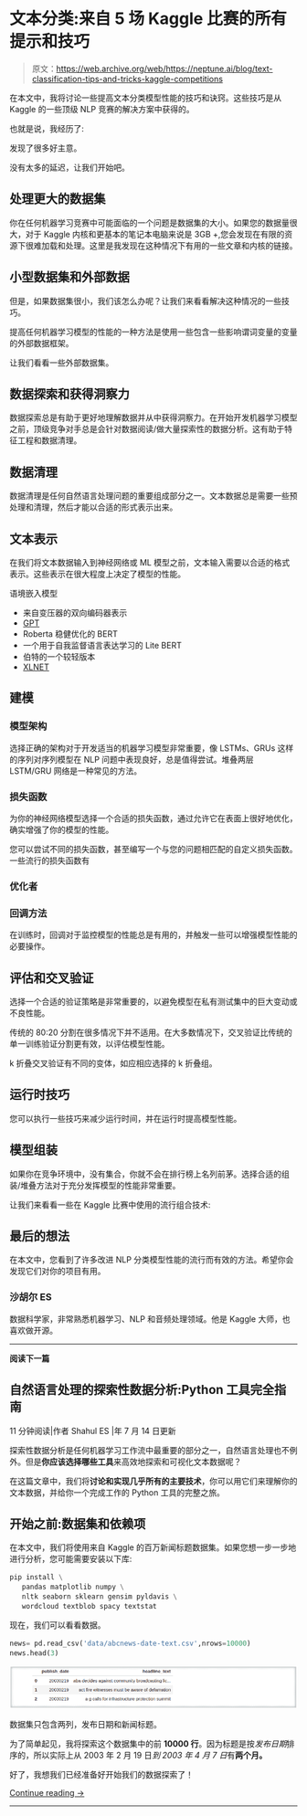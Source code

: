 # 文本分类:来自 5 场 Kaggle 比赛的所有提示和技巧

> 原文：<https://web.archive.org/web/https://neptune.ai/blog/text-classification-tips-and-tricks-kaggle-competitions>

在本文中，我将讨论一些提高文本分类模型性能的技巧和诀窍。这些技巧是从 Kaggle 的一些顶级 NLP 竞赛的解决方案中获得的。

也就是说，我经历了:

发现了很多好主意。

没有太多的延迟，让我们开始吧。

## 处理更大的数据集

你在任何机器学习竞赛中可能面临的一个问题是数据集的大小。如果您的数据量很大，对于 Kaggle 内核和更基本的笔记本电脑来说是 3GB +,您会发现在有限的资源下很难加载和处理。这里是我发现在这种情况下有用的一些文章和内核的链接。

## 小型数据集和外部数据

但是，如果数据集很小，我们该怎么办呢？让我们来看看解决这种情况的一些技巧。

提高任何机器学习模型的性能的一种方法是使用一些包含一些影响谓词变量的变量的外部数据框架。

让我们看看一些外部数据集。

## 数据探索和获得洞察力

数据探索总是有助于更好地理解数据并从中获得洞察力。在开始开发机器学习模型之前，顶级竞争对手总是会针对数据阅读/做大量探索性的数据分析。这有助于特征工程和数据清理。

## 数据清理

数据清理是任何自然语言处理问题的重要组成部分之一。文本数据总是需要一些预处理和清理，然后才能以合适的形式表示出来。

## 文本表示

在我们将文本数据输入到神经网络或 ML 模型之前，文本输入需要以合适的格式表示。这些表示在很大程度上决定了模型的性能。

语境嵌入模型

*   来自变压器的双向编码器表示
*   [GPT](https://web.archive.org/web/20221027163737/https://github.com/openai/finetune-transformer-lm)
*   Roberta 稳健优化的 BERT
*   一个用于自我监督语言表达学习的 Lite BERT
*   伯特的一个较轻版本
*   [XLNET](https://web.archive.org/web/20221027163737/https://github.com/zihangdai/xlnet/)

## 建模

### 模型架构

选择正确的架构对于开发适当的机器学习模型非常重要，像 LSTMs、GRUs 这样的序列对序列模型在 NLP 问题中表现良好，总是值得尝试。堆叠两层 LSTM/GRU 网络是一种常见的方法。

### 损失函数

为你的神经网络模型选择一个合适的损失函数，通过允许它在表面上很好地优化，确实增强了你的模型的性能。

您可以尝试不同的损失函数，甚至编写一个与您的问题相匹配的自定义损失函数。一些流行的损失函数有

### 优化者

### 回调方法

在训练时，回调对于监控模型的性能总是有用的，并触发一些可以增强模型性能的必要操作。

## 评估和交叉验证

选择一个合适的验证策略是非常重要的，以避免模型在私有测试集中的巨大变动或不良性能。

传统的 80:20 分割在很多情况下并不适用。在大多数情况下，交叉验证比传统的单一训练验证分割更有效，以评估模型性能。

k 折叠交叉验证有不同的变体，如应相应选择的 k 折叠组。

## 运行时技巧

您可以执行一些技巧来减少运行时间，并在运行时提高模型性能。

## 模型组装

如果你在竞争环境中，没有集合，你就不会在排行榜上名列前茅。选择合适的组装/堆叠方法对于充分发挥模型的性能非常重要。

让我们来看看一些在 Kaggle 比赛中使用的流行组合技术:

## 最后的想法

在本文中，您看到了许多改进 NLP 分类模型性能的流行而有效的方法。希望你会发现它们对你的项目有用。

### 沙胡尔 ES

数据科学家，非常熟悉机器学习、NLP 和音频处理领域。他是 Kaggle 大师，也喜欢做开源。

* * *

**阅读下一篇**

## 自然语言处理的探索性数据分析:Python 工具完全指南

11 分钟阅读|作者 Shahul ES |年 7 月 14 日更新

探索性数据分析是任何机器学习工作流中最重要的部分之一，自然语言处理也不例外。但是**你应该选择哪些工具**来高效地探索和可视化文本数据呢？

在这篇文章中，我们将**讨论和实现几乎所有的主要技术**，你可以用它们来理解你的文本数据，并给你一个完成工作的 Python 工具的完整之旅。

## 开始之前:数据集和依赖项

在本文中，我们将使用来自 Kaggle 的百万新闻标题数据集。如果您想一步一步地进行分析，您可能需要安装以下库:

```py
pip install \
   pandas matplotlib numpy \
   nltk seaborn sklearn gensim pyldavis \
   wordcloud textblob spacy textstat
```

现在，我们可以看看数据。

```py
news= pd.read_csv('data/abcnews-date-text.csv',nrows=10000)
news.head(3)
```

![jupyter output](img/2a9600f07b73110bf3f4adfce45f4598.png)

数据集只包含两列，发布日期和新闻标题。

为了简单起见，我将探索这个数据集中的前 **10000 行**。因为标题是按*发布日期*排序的，所以实际上从 2003 年 2 月 19 日*到 2003 年 4 月 7 日*有**两个月。**

好了，我想我们已经准备好开始我们的数据探索了！

[Continue reading ->](/web/20221027163737/https://neptune.ai/blog/exploratory-data-analysis-natural-language-processing-tools)

* * *